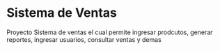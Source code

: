 # Sistema de Ventas
 Proyecto Sistema de ventas el cual permite ingresar prodcutos, generar reportes, ingresar usuarios, consultar ventas y demas 
